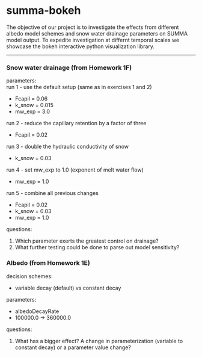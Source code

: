 # summa-bokeh
The objective of our project is to investigate the effects from different albedo model schemes and snow water drainage parameters on SUMMA model output. To expedite investigation at differnt temporal scales we showcase the bokeh interactive python visualization library.
***

### Snow water drainage (from Homework 1F)
parameters:  
run 1 - use the default setup (same as in exercises 1 and 2) 
 * Fcapil = 0.06
 * k_snow = 0.015
 * mw_exp = 3.0
 
run 2 - reduce the capillary retention by a factor of three
 * Fcapil = 0.02
 
run 3 - double the hydraulic conductivity of snow
 * k_snow = 0.03
 
run 4 - set mw_exp to 1.0 (exponent of melt water flow)
 * mw_exp = 1.0
 
run 5 - combine all previous changes
 * Fcapil = 0.02
 * k_snow = 0.03
 * mw_exp = 1.0

questions:

1. Which parameter exerts the greatest control on drainage?
2. What further testing could be done to parse out model sensitivity? 


### Albedo (from Homework 1E) 
decision schemes:
* variable decay (default) vs constant decay 

parameters:
* albedoDecayRate
 * 100000.0 -> 360000.0

questions: 
 
1. What has a bigger effect? A change in parameterization (variable to constant decay) or a parameter value change?





